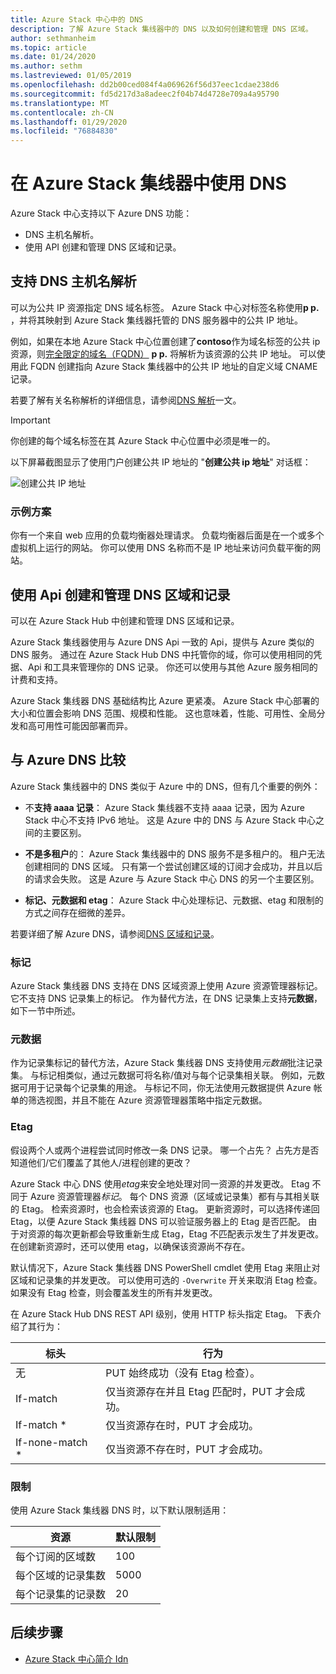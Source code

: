 ```yaml
---
title: Azure Stack 中心中的 DNS
description: 了解 Azure Stack 集线器中的 DNS 以及如何创建和管理 DNS 区域。
author: sethmanheim
ms.topic: article
ms.date: 01/24/2020
ms.author: sethm
ms.lastreviewed: 01/05/2019
ms.openlocfilehash: dd2b00ced084f4a069626f56d37eec1cdae238d6
ms.sourcegitcommit: fd5d217d3a8adeec2f04b74d4728e709a4a95790
ms.translationtype: MT
ms.contentlocale: zh-CN
ms.lasthandoff: 01/29/2020
ms.locfileid: "76884830"
---
```

# <a name="use-dns-in-azure-stack-hub"></a>在 Azure Stack 集线器中使用 DNS

Azure Stack 中心支持以下 Azure DNS 功能：

* DNS 主机名解析。
* 使用 API 创建和管理 DNS 区域和记录。

## <a name="support-for-dns-hostname-resolution"></a>支持 DNS 主机名解析

可以为公共 IP 资源指定 DNS 域名标签。 Azure Stack 中心对标签名称使用**p p.** ，并将其映射到 Azure Stack 集线器托管的 DNS 服务器中的公共 IP 地址。

例如，如果在本地 Azure Stack 中心位置创建了**contoso**作为域名标签的公共 ip 资源，则[完全限定的域名（FQDN）](https://en.wikipedia.org/wiki/Fully_qualified_domain_name) **p p.** 将解析为该资源的公共 IP 地址。 可以使用此 FQDN 创建指向 Azure Stack 集线器中的公共 IP 地址的自定义域 CNAME 记录。

若要了解有关名称解析的详细信息，请参阅[DNS 解析](/azure/dns/dns-for-azure-services?toc=%2fazure%2fvirtual-machines%2fwindows%2ftoc.json)一文。

> [!IMPORTANT]
> 你创建的每个域名标签在其 Azure Stack 中心位置中必须是唯一的。

以下屏幕截图显示了使用门户创建公共 IP 地址的 "**创建公共 ip 地址**" 对话框：

![创建公共 IP 地址](media/azure-stack-dns/image01.png)

### <a name="example-scenario"></a>示例方案

你有一个来自 web 应用的负载均衡器处理请求。 负载均衡器后面是在一个或多个虚拟机上运行的网站。 你可以使用 DNS 名称而不是 IP 地址来访问负载平衡的网站。

## <a name="create-and-manage-dns-zones-and-records-using-the-apis"></a>使用 Api 创建和管理 DNS 区域和记录

可以在 Azure Stack Hub 中创建和管理 DNS 区域和记录。

Azure Stack 集线器使用与 Azure DNS Api 一致的 Api，提供与 Azure 类似的 DNS 服务。  通过在 Azure Stack Hub DNS 中托管你的域，你可以使用相同的凭据、Api 和工具来管理你的 DNS 记录。 你还可以使用与其他 Azure 服务相同的计费和支持。

Azure Stack 集线器 DNS 基础结构比 Azure 更紧凑。 Azure Stack 中心部署的大小和位置会影响 DNS 范围、规模和性能。 这也意味着，性能、可用性、全局分发和高可用性可能因部署而异。

## <a name="comparison-with-azure-dns"></a>与 Azure DNS 比较

Azure Stack 集线器中的 DNS 类似于 Azure 中的 DNS，但有几个重要的例外：

* 不**支持 aaaa 记录**： Azure Stack 集线器不支持 aaaa 记录，因为 Azure Stack 中心不支持 IPv6 地址。 这是 Azure 中的 DNS 与 Azure Stack 中心之间的主要区别。

* **不是多租户**的： Azure Stack 集线器中的 DNS 服务不是多租户的。 租户无法创建相同的 DNS 区域。 只有第一个尝试创建区域的订阅才会成功，并且以后的请求会失败。 这是 Azure 与 Azure Stack 中心 DNS 的另一个主要区别。

* **标记、元数据和 etag**： Azure Stack 中心处理标记、元数据、etag 和限制的方式之间存在细微的差异。

若要详细了解 Azure DNS，请参阅[DNS 区域和记录](/azure/dns/dns-zones-records)。

### <a name="tags"></a>标记

Azure Stack 集线器 DNS 支持在 DNS 区域资源上使用 Azure 资源管理器标记。 它不支持 DNS 记录集上的标记。 作为替代方法，在 DNS 记录集上支持**元数据**，如下一节中所述。

### <a name="metadata"></a>元数据

作为记录集标记的替代方法，Azure Stack 集线器 DNS 支持使用*元数据*批注记录集。 与标记相类似，通过元数据可将名称/值对与每个记录集相关联。 例如，元数据可用于记录每个记录集的用途。 与标记不同，你无法使用元数据提供 Azure 帐单的筛选视图，并且不能在 Azure 资源管理器策略中指定元数据。

### <a name="etags"></a>Etag

假设两个人或两个进程尝试同时修改一条 DNS 记录。 哪一个占先？ 占先方是否知道他们/它们覆盖了其他人/进程创建的更改？

Azure Stack 中心 DNS 使用*etag*来安全地处理对同一资源的并发更改。 Etag 不同于 Azure 资源管理器*标记*。 每个 DNS 资源（区域或记录集）都有与其相关联的 Etag。 检索资源时，也会检索该资源的 Etag。 更新资源时，可以选择传递回 Etag，以便 Azure Stack 集线器 DNS 可以验证服务器上的 Etag 是否匹配。 由于对资源的每次更新都会导致重新生成 Etag，Etag 不匹配表示发生了并发更改。 在创建新资源时，还可以使用 etag，以确保该资源尚不存在。

默认情况下，Azure Stack 集线器 DNS PowerShell cmdlet 使用 Etag 来阻止对区域和记录集的并发更改。 可以使用可选的 `-Overwrite` 开关来取消 Etag 检查。 如果没有 Etag 检查，则会覆盖发生的所有并发更改。

在 Azure Stack Hub DNS REST API 级别，使用 HTTP 标头指定 Etag。 下表介绍了其行为：

| 标头 | 行为|
|--------|---------|
| 无   | PUT 始终成功（没有 Etag 检查）。|
| If-match| 仅当资源存在并且 Etag 匹配时，PUT 才会成功。|
| If-match *| 仅当资源存在时，PUT 才会成功。|
| If-none-match *| 仅当资源不存在时，PUT 才会成功。|

### <a name="limits"></a>限制

使用 Azure Stack 集线器 DNS 时，以下默认限制适用：

| 资源| 默认限制|
|---------|--------------|
| 每个订阅的区域数| 100|
| 每个区域的记录集数| 5000|
| 每个记录集的记录数| 20|

## <a name="next-steps"></a>后续步骤

* [Azure Stack 中心简介 Idn](azure-stack-understanding-dns.md)
